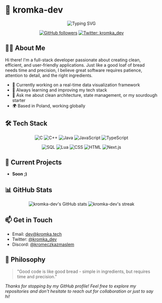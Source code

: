 # 🍞 kromka-dev

<div align="center">
  
  ![Typing SVG](https://readme-typing-svg.herokuapp.com?font=Fira+Code&size=18&duration=3000&pause=1000&color=F07B3F&center=true&vCenter=true&width=435&lines=Full-stack+Developer;Slicing+through+code+like+fresh+bread;Clean+architecture+enthusiast;UI/UX+craftsman)

  [![GitHub followers](https://img.shields.io/github/followers/kromka-dev?style=social)](https://github.com/kromka-dev)
  [![Twitter: kromka_dev](https://img.shields.io/twitter/follow/kromka_dev?style=social)](https://twitter.com/kromka_dev)
  
</div>

## 👨‍💻 About Me

Hi there! I'm a full-stack developer passionate about creating clean, efficient, and user-friendly applications. Just like a good loaf of bread needs time and precision, I believe great software requires patience, attention to detail, and the right ingredients.

- 🔭 Currently working on a real-time data visualization framework
- 🌱 Always learning and improving my tech stack
- 💬 Ask me about clean architecture, state management, or my sourdough starter
- 🌍 Based in Poland, working globally

## 🛠️ Tech Stack

<div align="center">
  
  ![C](https://img.shields.io/badge/-C-A8B9CC?style=flat-square&logo=c&logoColor=black)
  ![C++](https://img.shields.io/badge/-C++-00599C?style=flat-square&logo=c%2B%2B&logoColor=white)
  ![Java](https://img.shields.io/badge/-Java-007396?style=flat-square&logo=java&logoColor=white)
  ![JavaScript](https://img.shields.io/badge/-JavaScript-F7DF1E?style=flat-square&logo=javascript&logoColor=black)
  ![TypeScript](https://img.shields.io/badge/-TypeScript-3178C6?style=flat-square&logo=typescript&logoColor=white)
  
  ![SQL](https://img.shields.io/badge/-SQL-4479A1?style=flat-square&logo=mysql&logoColor=white)
  ![Lua](https://img.shields.io/badge/-Lua-2C2D72?style=flat-square&logo=lua&logoColor=white)
  ![CSS](https://img.shields.io/badge/-CSS-1572B6?style=flat-square&logo=css3&logoColor=white)
  ![HTML](https://img.shields.io/badge/-HTML-E34F26?style=flat-square&logo=html5&logoColor=white)
  ![Next.js](https://img.shields.io/badge/-Next.js-000000?style=flat-square&logo=next.js&logoColor=white)
  
</div>

## 🚀 Current Projects

- **Soon ;)**

## 📊 GitHub Stats

<div align="center">
  <img src="https://github-readme-stats.vercel.app/api?username=kromka-dev&show_icons=true&theme=dark" alt="kromka-dev's GitHub stats" />
  <img src="https://github-readme-streak-stats.herokuapp.com/?user=kromka-dev&theme=dark" alt="kromka-dev's streak" />
</div>

## 📫 Get in Touch

- Email: [dev@kromka.tech](mailto:dev@kromka.tech)
- Twitter: [@kromka_dev](https://twitter.com/kromka_dev)
- Discord: [@kromeczkazmaslem](https://discord.com/users/1161931911489388565)

## 💭 Philosophy

> "Good code is like good bread - simple in ingredients, but requires time and precision."

*Thanks for stopping by my GitHub profile! Feel free to explore my repositories and don't hesitate to reach out for collaboration or just to say hi!*
